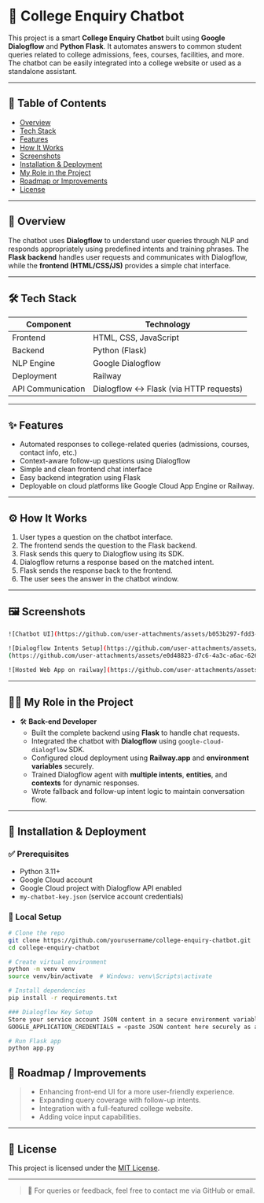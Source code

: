 # 🤖 College Enquiry Chatbot

This project is a smart **College Enquiry Chatbot** built using **Google Dialogflow** and **Python Flask**. It automates answers to common student queries related to college admissions, fees, courses, facilities, and more. The chatbot can be easily integrated into a college website or used as a standalone assistant.

---

## 📌 Table of Contents

- [Overview](#overview)
- [Tech Stack](#tech-stack)
- [Features](#features)
- [How It Works](#how-it-works)
- [Screenshots](#screenshots)
- [Installation & Deployment](#installation--deployment)
- [My Role in the Project](#my-role-in-the-project)
- [Roadmap or Improvements](#roadmap-or-improvements)
- [License](#license)

---

## 🧠 Overview

The chatbot uses **Dialogflow** to understand user queries through NLP and responds appropriately using predefined intents and training phrases. The **Flask backend** handles user requests and communicates with Dialogflow, while the **frontend (HTML/CSS/JS)** provides a simple chat interface.

---

## 🛠 Tech Stack

| Component       | Technology          |
|----------------|---------------------|
| Frontend       | HTML, CSS, JavaScript |
| Backend        | Python (Flask)      |
| NLP Engine     | Google Dialogflow   |
| Deployment     | Railway |
| API Communication  | Dialogflow <-> Flask (via HTTP requests)  |

---

## ✨ Features

- Automated responses to college-related queries (admissions, courses, contact info, etc.)
- Context-aware follow-up questions using Dialogflow
- Simple and clean frontend chat interface
- Easy backend integration using Flask
- Deployable on cloud platforms like Google Cloud App Engine or Railway.

---

## ⚙️ How It Works

1. User types a question on the chatbot interface.
2. The frontend sends the question to the Flask backend.
3. Flask sends this query to Dialogflow using its SDK.
4. Dialogflow returns a response based on the matched intent.
5. Flask sends the response back to the frontend.
6. The user sees the answer in the chatbot window.

---

## 🖼 Screenshots

```bash
![Chatbot UI](https://github.com/user-attachments/assets/b053b297-fdd3-475b-bed6-c0177d1e72f8)

![Dialogflow Intents Setup](https://github.com/user-attachments/assets/1995489b-a5d5-424b-a18f-bf2b0172284a)
(https://github.com/user-attachments/assets/e0d48823-d7c6-4a3c-a6ac-6269e0905f6e)
 
![Hosted Web App on railway](https://github.com/user-attachments/assets/b0a0542d-11b2-4fc1-b98d-2d3e1d30f997)

```

---

## 👩‍💻 My Role in the Project

- 🛠 **Back-end Developer**
    - Built the complete backend using **Flask** to handle chat requests.
    - Integrated the chatbot with **Dialogflow** using `google-cloud-dialogflow` SDK.
    - Configured cloud deployment using **Railway.app** and **environment variables** securely.
    - Trained Dialogflow agent with **multiple intents**, **entities**, and **contexts** for dynamic responses.
    - Wrote fallback and follow-up intent logic to maintain conversation flow.

---

## 🚀 Installation & Deployment

### ✅ Prerequisites
- Python 3.11+
- Google Cloud account
- Google Cloud project with Dialogflow API enabled
- `my-chatbot-key.json` (service account credentials)

### 🔧 Local Setup

```bash
# Clone the repo
git clone https://github.com/yourusername/college-enquiry-chatbot.git
cd college-enquiry-chatbot

# Create virtual environment
python -m venv venv
source venv/bin/activate  # Windows: venv\Scripts\activate

# Install dependencies
pip install -r requirements.txt

### Dialogflow Key Setup
Store your service account JSON content in a secure environment variable:
GOOGLE_APPLICATION_CREDENTIALS = <paste JSON content here securely as an env variable>

# Run Flask app
python app.py
```

## 🚀 Roadmap / Improvements
> - Enhancing front-end UI for a more user-friendly experience.
> - Expanding query coverage with follow-up intents.
> - Integration with a full-featured college website.
> - Adding voice input capabilities.

---

## 📄 License

This project is licensed under the [MIT License](LICENSE).

---

> 🔗 For queries or feedback, feel free to contact me via GitHub or email.

